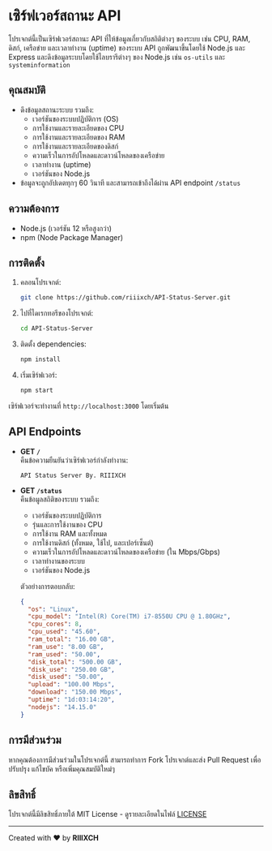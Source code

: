 # เซิร์ฟเวอร์สถานะ API

โปรเจกต์นี้เป็นเซิร์ฟเวอร์สถานะ API ที่ให้ข้อมูลเกี่ยวกับสถิติต่างๆ ของระบบ เช่น CPU, RAM, ดิสก์, เครือข่าย และเวลาทำงาน (uptime) ของระบบ API ถูกพัฒนาขึ้นโดยใช้ Node.js และ Express และดึงข้อมูลระบบโดยใช้ไลบรารีต่างๆ ของ Node.js เช่น `os-utils` และ `systeminformation`

## คุณสมบัติ
- ดึงข้อมูลสถานะระบบ รวมถึง:
  - เวอร์ชันของระบบปฏิบัติการ (OS)
  - การใช้งานและรายละเอียดของ CPU
  - การใช้งานและรายละเอียดของ RAM
  - การใช้งานและรายละเอียดของดิสก์
  - ความเร็วในการอัปโหลดและดาวน์โหลดของเครือข่าย
  - เวลาทำงาน (uptime)
  - เวอร์ชันของ Node.js
- ข้อมูลจะถูกอัปเดตทุกๆ 60 วินาที และสามารถเข้าถึงได้ผ่าน API endpoint `/status`

## ความต้องการ
- Node.js (เวอร์ชัน 12 หรือสูงกว่า)
- npm (Node Package Manager)

## การติดตั้ง

1. คลอนโปรเจกต์:
    ```bash
    git clone https://github.com/riiixch/API-Status-Server.git
    ```

2. ไปที่ไดเรกทอรีของโปรเจกต์:
    ```bash
    cd API-Status-Server
    ```

3. ติดตั้ง dependencies:
    ```bash
    npm install
    ```

4. เริ่มเซิร์ฟเวอร์:
    ```bash
    npm start
    ```

เซิร์ฟเวอร์จะทำงานที่ `http://localhost:3000` โดยเริ่มต้น

## API Endpoints

- **GET `/`**  
  คืนข้อความยืนยันว่าเซิร์ฟเวอร์กำลังทำงาน:
  ```
  API Status Server By. RIIIXCH
  ```

- **GET `/status`**  
  คืนข้อมูลสถิติของระบบ รวมถึง:
  - เวอร์ชันของระบบปฏิบัติการ
  - รุ่นและการใช้งานของ CPU
  - การใช้งาน RAM และทั้งหมด
  - การใช้งานดิสก์ (ทั้งหมด, ใช้ไป, และเปอร์เซ็นต์)
  - ความเร็วในการอัปโหลดและดาวน์โหลดของเครือข่าย (ใน Mbps/Gbps)
  - เวลาทำงานของระบบ
  - เวอร์ชันของ Node.js
  
  ตัวอย่างการตอบกลับ:
  ```json
  {
    "os": "Linux",
    "cpu_model": "Intel(R) Core(TM) i7-8550U CPU @ 1.80GHz",
    "cpu_cores": 8,
    "cpu_used": "45.60",
    "ram_total": "16.00 GB",
    "ram_use": "8.00 GB",
    "ram_used": "50.00",
    "disk_total": "500.00 GB",
    "disk_use": "250.00 GB",
    "disk_used": "50.00",
    "upload": "100.00 Mbps",
    "download": "150.00 Mbps",
    "uptime": "1d:03:14:20",
    "nodejs": "14.15.0"
  }
  ```

## การมีส่วนร่วม

หากคุณต้องการมีส่วนร่วมในโปรเจกต์นี้ สามารถทำการ Fork โปรเจกต์และส่ง Pull Request เพื่อปรับปรุง แก้ไขบัค หรือเพิ่มคุณสมบัติใหม่ๆ

## ลิขสิทธิ์

โปรเจกต์นี้มีลิขสิทธิ์ภายใต้ MIT License - ดูรายละเอียดในไฟล์ [LICENSE](LICENSE)

---

Created with ❤️ by **RIIIXCH**
